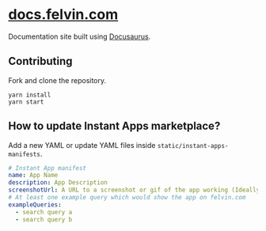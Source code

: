 # [docs.felvin.com](https://docs.felvin.com)

Documentation site built using [Docusaurus](https://docusaurus.io).

## Contributing

Fork and clone the repository.

```
yarn install
yarn start
```

## How to update Instant Apps marketplace?

Add a new YAML or update YAML files inside `static/instant-apps-manifests`.

```yaml
# Instant App manifest
name: App Name
description: App Description
screenshotUrl: A URL to a screenshot or gif of the app working (Ideally 200x200 or 400x400)
# At least one example query which would show the app on felvin.com
exampleQueries:
  - search query a
  - search query b
```
